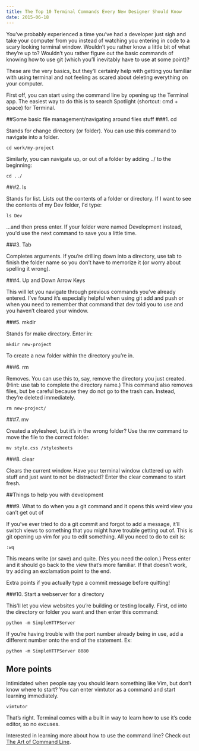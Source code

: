 ```yaml
---
title: The Top 10 Terminal Commands Every New Designer Should Know
date: 2015-06-18
---
```


You’ve probably experienced a time you’ve had a developer just sigh and take your computer from you instead of watching you entering in code to a scary looking terminal window. Wouldn’t you rather know a little bit of what they’re up to? Wouldn’t you rather figure out the basic commands of knowing how to use git (which you’ll inevitably have to use at some point)?

These are the very basics, but they’ll certainly help with getting you familiar with using terminal and not feeling as scared about deleting everything on your computer.

First off, you can start using the command line by opening up the Terminal app. The easiest way to do this is to search Spotlight (shortcut: cmd + space) for Terminal.

##Some basic file management/navigating around files stuff
###1. cd

Stands for change directory (or folder). You can use this command to navigate into a folder.

`cd work/my-project`

Similarly, you can navigate up, or out of a folder by adding ../ to the beginning:

`cd ../`

###2. ls

Stands for list. Lists out the contents of a folder or directory. If I want to see the contents of my Dev folder, I'd type:

`ls Dev`

...and then press enter. If your folder were named Development instead, you'd use the next command to save you a little time.

###3. Tab

Completes arguments. If you’re drilling down into a directory, use tab to finish the folder name so you don’t have to memorize it (or worry about spelling it wrong).

###4. Up and Down Arrow Keys

This will let you navigate through previous commands you’ve already entered. I’ve found it’s especially helpful when using git add and push or when you need to remember that command that dev told you to use and you haven’t cleared your window.

###5. mkdir

Stands for make directory. Enter in:

`mkdir new-project`

To create a new folder within the directory you’re in.

###6. rm

Removes. You can use this to, say, remove the directory you just created. (Hint: use tab to complete the directory name.) This command also removes files, but be careful because they do not go to the trash can. Instead, they’re deleted immediately.

`rm new-project/`

###7. mv

Created a stylesheet, but it’s in the wrong folder? Use the mv command to move the file to the correct folder.

`mv style.css /stylesheets`

###8. clear

Clears the current window. Have your terminal window cluttered up with stuff and just want to not be distracted? Enter the clear command to start fresh.

##Things to help you with development

###9. What to do when you a git command and it opens this weird view you can’t get out of

If you’ve ever tried to do a git commit and forgot to add a message, it’ll switch views to something that you might have trouble getting out of. This is git opening up vim for you to edit something. All you need to do to exit is:

`:wq`

This means write (or save) and quite. (Yes you need the colon.) Press enter and it should go back to the view that’s more familiar. If that doesn’t work, try adding an exclamation point to the end.

Extra points if you actually type a commit message before quitting!

###10. Start a webserver for a directory

This’ll let you view websites you’re building or testing locally. First, cd into the directory or folder you want and then enter this command:

`python -m SimpleHTTPServer`

If you’re having trouble with the port number already being in use, add a different number onto the end of the statement. Ex:

`python -m SimpleHTTPServer 8080`

## More points

Intimidated when people say you should learn something like Vim, but don’t know where to start? You can enter vimtutor as a command and start learning immediately.

`vimtutor`

That’s right. Terminal comes with a built in way to learn how to use it’s code editor, so no excuses.

Interested in learning more about how to use the command line? Check out [The Art of Command Line](https://github.com/jlevy/the-art-of-command-line).
